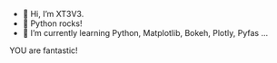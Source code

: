 - 👋 Hi, I’m XT3V3.
- 👀 Python rocks!
- 🌱 I’m currently learning Python, Matplotlib, Bokeh, Plotly, Pyfas ...

YOU are fantastic!

<!---
XT3V3/XT3V3 is a ✨ special ✨ repository because its `README.md` (this file) appears on your GitHub profile.
You can click the Preview link to take a look at your changes.
--->
